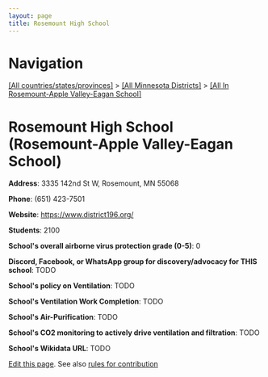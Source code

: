 ```yaml
---
layout: page
title: Rosemount High School
---
```

# Navigation

[[All countries/states/provinces]](../../..) > [[All Minnesota Districts]](../..) > [[All In Rosemount-Apple Valley-Eagan School]](..)

# Rosemount High School (Rosemount-Apple Valley-Eagan School)

**Address**: 3335 142nd St W, Rosemount, MN 55068

**Phone**: (651) 423-7501

**Website**: <https://www.district196.org/>

**Students**: 2100

**School's overall airborne virus protection grade (0-5)**: 0

**Discord, Facebook, or WhatsApp group for discovery/advocacy for THIS school**: TODO

**School's policy on Ventilation**: TODO

**School's Ventilation Work Completion**: TODO

**School's Air-Purification**: TODO

**School's CO2 monitoring to actively drive ventilation and filtration**: TODO

**School's Wikidata URL**: TODO


[Edit this page](https://github.com/ventilate-schools/MN/edit/main/./Rosemount-Apple_Valley-Eagan_School/Rosemount_High_School.md). See also [rules for contribution](../../../contribution-rules/)